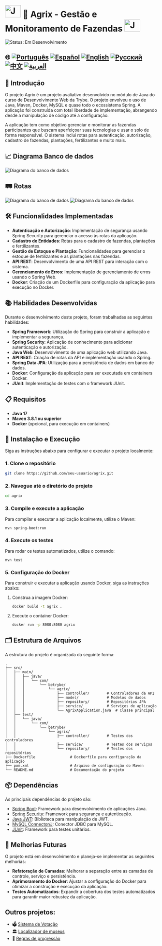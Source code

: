 # <img src="https://blog.geekhunter.com.br/wp-content/uploads/2020/07/pngwing.com_.png" alt="Java Projects Logo" width="52" height="40" /> 🌱 Agrix - Gestão e Monitoramento de Fazendas <img src="https://blog.geekhunter.com.br/wp-content/uploads/2020/07/pngwing.com_.png" alt="Java Projects Logo" width="52" height="40" /> # 

![Status: Em Desenvolvimento](https://img.shields.io/badge/status-em%20desenvolvimento-yellow)

## 🌐 [![Português](https://img.shields.io/badge/Português-green)](https://github.com/SamuelRocha91/Agrix/blob/main/README.md) [![Español](https://img.shields.io/badge/Español-yellow)](https://github.com/SamuelRocha91/Agrix/blob/main/README_es.md) [![English](https://img.shields.io/badge/English-blue)](https://github.com/SamuelRocha91/Agrix/blob/main/README_en.md) [![Русский](https://img.shields.io/badge/Русский-lightgrey)](https://github.com/SamuelRocha91/Agrix/blob/main/README_ru.md) [![中文](https://img.shields.io/badge/中文-red)](https://github.com/SamuelRocha91/kotlinVirtualMenu) [![العربية](https://img.shields.io/badge/العربية-orange)](https://github.com/SamuelRocha91/Agrix/blob/main/README_ar.md)

## 📜 Introdução

O projeto Agrix é um projeto avaliativo desenvolvido no módulo de Java do curso de Desenvolvimento Web da Trybe. O projeto envolveu o uso de Java, Maven, Docker, MySQL e quase todo o ecossistema Spring. A aplicação foi construída com total liberdade de implementação, abrangendo desde a manipulação de código até a configuração.

A aplicação tem como objetivo gerenciar e monitorar as fazendas participantes que buscam aperfeiçoar suas tecnologias e usar o solo de forma responsável. O sistema inclui rotas para autenticação, autorização, cadastro de fazendas, plantações, fertilizantes e muito mais.

## 📈 Diagrama Banco de dados

![Diagrama do banco de dados](./images/diagrama.png)

## 🛤️ Rotas

![Diagrama do banco de dados](./images/routeOne.png)
![Diagrama do banco de dados](./images/routesTwo.png)


## 🛠️ Funcionalidades Implementadas

- **Autenticação e Autorização**: Implementação de segurança usando Spring Security para gerenciar o acesso às rotas da aplicação.
- **Cadastro de Entidades**: Rotas para o cadastro de fazendas, plantações e fertilizantes.
- **Gestão de Estoque e Plantação**: Funcionalidades para gerenciar o estoque de fertilizantes e as plantações nas fazendas.
- **API REST**: Desenvolvimento de uma API REST para interação com o sistema.
- **Gerenciamento de Erros**: Implementação de gerenciamento de erros usando o Spring Web.
- **Docker**: Criação de um Dockerfile para configuração da aplicação para execução no Docker.

## 📚 Habilidades Desenvolvidas

Durante o desenvolvimento deste projeto, foram trabalhadas as seguintes habilidades:

- **Spring Framework**: Utilização do Spring para construir a aplicação e implementar a segurança.
- **Spring Security**: Aplicação de conhecimento para adicionar autenticação e autorização.
- **Java Web**: Desenvolvimento de uma aplicação web utilizando Java.
- **API REST**: Criação de rotas da API e implementação usando o Spring.
- **Spring Data JPA**: Utilização para a persistência de dados em banco de dados.
- **Docker**: Configuração da aplicação para ser executada em containers Docker.
- **JUnit**: Implementação de testes com o framework JUnit.

## 📋 Requisitos

- **Java 17**
- **Maven 3.8.1 ou superior**
- **Docker** (opcional, para execução em containers)

## 🔧 Instalação e Execução

Siga as instruções abaixo para configurar e executar o projeto localmente:

### 1. Clone o repositório

```bash
git clone https://github.com/seu-usuario/agrix.git
```

### 2. Navegue até o diretório do projeto

```bash
cd agrix
```

### 3. Compile e execute a aplicação

Para compilar e executar a aplicação localmente, utilize o Maven:

```bash
mvn spring-boot:run
```

### 4. Execute os testes

Para rodar os testes automatizados, utilize o comando:

```bash
mvn test
```

### 5. Configuração do Docker

Para construir e executar a aplicação usando Docker, siga as instruções abaixo:

1. Construa a imagem Docker:

   ```bash
   docker build -t agrix .
   ```

2. Execute o container Docker:

   ```bash
   docker run -p 8080:8080 agrix
   ```

## 🗂️ Estrutura de Arquivos

A estrutura do projeto é organizada da seguinte forma:

```
.
├── src/
│   ├── main/
│   │   ├── java/
│   │   │   └── com/
│   │   │       └── betrybe/
│   │   │           └── agrix/
│   │   │               ├── controller/        # Controladores da API
│   │   │               ├── model/             # Modelos de dados
│   │   │               ├── repository/        # Repositórios JPA
│   │   │               ├── service/           # Serviços de aplicação
│   │   │               └── AgrixApplication.java  # Classe principal
│   ├── test/
│   │   └── java/
│   │       └── com/
│   │           └── betrybe/
│   │               └── agrix/
│   │                   ├── controller/        # Testes dos controladores
│   │                   ├── service/           # Testes dos serviços
│   │                   └── repository/        # Testes dos repositórios
├── Dockerfile                # Dockerfile para configuração da aplicação
├── pom.xml                   # Arquivo de configuração do Maven
└── README.md                 # Documentação do projeto
```

## 📦 Dependências

As principais dependências do projeto são:

- [Spring Boot](https://spring.io/projects/spring-boot): Framework para desenvolvimento de aplicações Java.
- [Spring Security](https://spring.io/projects/spring-security): Framework para segurança e autenticação.
- [Java JWT](https://github.com/auth0/java-jwt): Biblioteca para manipulação de JWT.
- [MySQL Connector/J](https://dev.mysql.com/downloads/connector/j/): Conector JDBC para MySQL.
- [JUnit](https://junit.org/junit5/): Framework para testes unitários.

## 🚀 Melhorias Futuras

O projeto está em desenvolvimento e planeja-se implementar as seguintes melhorias:

- **Refatoração de Camadas**: Melhorar a separação entre as camadas de controle, serviço e persistência.
- **Aprimoramento do Docker**: Ajustar a configuração do Docker para otimizar a construção e execução da aplicação.
- **Testes Automatizados**: Expandir a cobertura dos testes automatizados para garantir maior robustez da aplicação.

## Outros projetos:

- 🗳️ [Sistema de Votação](https://github.com/SamuelRocha91/sistemaDeVotacao)
- 🏛️ [Localizador de museus](https://github.com/SamuelRocha91/localizadorDeMuseus)
- 📃 [Regras de progressão](https://github.com/SamuelRocha91/project_rule_of_progression)

